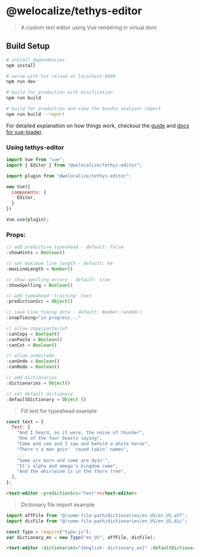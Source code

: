 # @welocalize/tethys-editor

> A custom text editor using Vue rendering in virtual dom

## Build Setup

``` bash
# install dependencies
npm install

# serve with hot reload at localhost:8080
npm run dev

# build for production with minification
npm run build

# build for production and view the bundle analyzer report
npm run build --report
```

For detailed explanation on how things work, checkout the [guide](http://vuejs-templates.github.io/webpack/) and [docs for vue-loader](http://vuejs.github.io/vue-loader).

### Using tethys-editor
``` js
import Vue from "vue";
import { Editor } from "@welocalize/tethys-editor";

import plugin from "@welocalize/tethys-editor";

new Vue({
  components: {
    Editor,
  }
})

Vue.use(plugin);
```

### Props:
``` js
// add predictive typeahead - default: false
:showHints = Boolean()

// set maximum line length - default: 64
:maxLineLength = Number()

// show spelling errors - default: true
:showSpelling = Boolean()

// add typeahead 'training' text
:predictionSrc = Object()

// save line timing data - default: Number.random()
:snapTiming="in progress..."

// allow copy/paste/cut
:canCopy = Boolean()
:canPaste = Boolean()
:canCut = Boolean()

// allow undo/redo
:canUndo = Boolean()
:canRedo = Boolean()

// add dictionaries
:dictionaries = Object()

// set default dictionary
:defaultDictionary = Object ()

```
> Fill text for typeahead example

``` js
const text = {
  Text: [
    "And I heard, as it were, the noise of thunder",
    "One of the four beasts saying",
    "Come and see and I saw and behold a white horse",
    "There's a man goin' 'round takin' names",
    ...
    "Some are born and some are dyin'",
    "It's alpha and omega's kingdom come",
    "And the whirlwind is in the thorn tree",
  ],
};
```
``` html
<text-editor :predictionSrc="text"></text-editor>
```
> Dictionary file import example

``` js
import affFile from "@/some-file-path/dictionaries/en_US/en_US.aff";
import dicFile from "@/some-file-path/dictionaries/en_US/en_US.dic";

const Typo = require("typo-js");
var dictionary_en = new Typo("en_US", affFile, dicFile);
```
``` html
<text-editor :dictionaries="{english: dictionary_en}" :defaultDictionary="dictionary_en"></text-editor>
```
